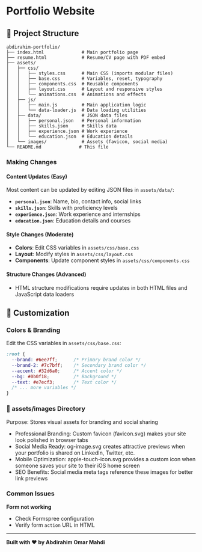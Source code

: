 # Portfolio Website


## 📁 Project Structure

```
abdirahim-portfolio/
├── index.html              # Main portfolio page
├── resume.html             # Resume/CV page with PDF embed
├── assets/
│   ├── css/
│   │   ├── styles.css      # Main CSS (imports modular files)
│   │   ├── base.css        # Variables, reset, typography
│   │   ├── components.css  # Reusable components
│   │   ├── layout.css      # Layout and responsive styles
│   │   └── animations.css  # Animations and effects
│   ├── js/
│   │   ├── main.js         # Main application logic
│   │   └── data-loader.js  # Data loading utilities
│   ├── data/               # JSON data files
│   │   ├── personal.json   # Personal information
│   │   ├── skills.json     # Skills data
│   │   ├── experience.json # Work experience
│   │   └── education.json  # Education details
│   └── images/             # Assets (favicon, social media)
└── README.md              # This file
```

### Making Changes

#### Content Updates (Easy)
Most content can be updated by editing JSON files in `assets/data/`:

- **`personal.json`**: Name, bio, contact info, social links
- **`skills.json`**: Skills with proficiency levels
- **`experience.json`**: Work experience and internships
- **`education.json`**: Education details and courses

#### Style Changes (Moderate)
- **Colors**: Edit CSS variables in `assets/css/base.css`
- **Layout**: Modify styles in `assets/css/layout.css`
- **Components**: Update component styles in `assets/css/components.css`

#### Structure Changes (Advanced)
- HTML structure modifications require updates in both HTML files and JavaScript data loaders

## 🎨 Customization

### Colors & Branding
Edit the CSS variables in `assets/css/base.css`:
```css
:root {
  --brand: #6ee7ff;      /* Primary brand color */
  --brand-2: #7c7bff;    /* Secondary brand color */
  --accent: #32d6a0;     /* Accent color */
  --bg: #0b0f18;         /* Background */
  --text: #e7ecf3;       /* Text color */
  /* ... more variables */
}
```

### 📸 assets/images Directory
Purpose: Stores visual assets for branding and social sharing

- Professional Branding: Custom favicon (favicon.svg) makes your site look polished in browser tabs
- Social Media Ready: og-image.svg creates attractive previews when your portfolio is shared on LinkedIn, Twitter, etc.
- Mobile Optimization: apple-touch-icon.svg provides a custom icon when someone saves your site to their iOS home screen
- SEO Benefits: Social media meta tags reference these images for better link previews


### Common Issues

**Form not working**
- Check Formspree configuration
- Verify form `action` URL in HTML

---

**Built with ❤️ by Abdirahim Omar Mahdi**
